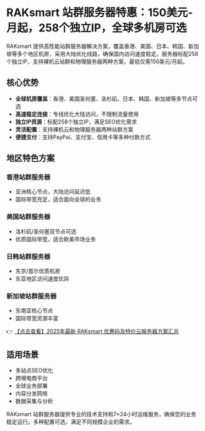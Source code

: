 # RAKsmart 站群服务器特惠：150美元-月起，258个独立IP，全球多机房可选

RAKsmart 提供高性能站群服务器解决方案，覆盖香港、美国、日本、韩国、新加坡等多个地区机房，采用大陆优化线路，确保国内访问速度稳定。服务器标配258个独立IP，支持裸机云站群和物理服务器两种方案，最低仅需150美元/月起。

## 核心优势

- **全球机房覆盖**：香港、美国圣何塞、洛杉矶、日本、韩国、新加坡等多节点可选
- **高速稳定连接**：专线优化大陆访问，不限制流量使用
- **独立IP资源**：标配258个独立IP，满足SEO优化需求
- **灵活配置**：支持裸机云和物理服务器两种站群方案
- **便捷支付**：支持PayPal、支付宝、信用卡等多种付款方式

## 地区特色方案

### 香港站群服务器
- 亚洲核心节点，大陆访问延迟低
- 国际带宽充足，适合面向全球的业务

### 美国站群服务器
- 洛杉矶/圣何塞双节点可选
- 优质国际带宽，适合欧美市场业务

### 日韩站群服务器
- 东京/首尔优质机房
- 东亚地区访问速度优异

### 新加坡站群服务器
- 东南亚核心节点
- 国际带宽资源丰富

👉 [【点击查看】2025年最新 RAKsmart 优惠码及特价云服务器方案汇总](https://bit.ly/raksmart)

## 适用场景

- 多站点SEO优化
- 跨境电商平台
- 全球业务部署
- 内容分发网络
- 数据采集与分析

RAKsmart 站群服务器提供专业的技术支持和7×24小时运维服务，确保您的业务稳定运行。多种配置可选，满足不同规模企业的需求。